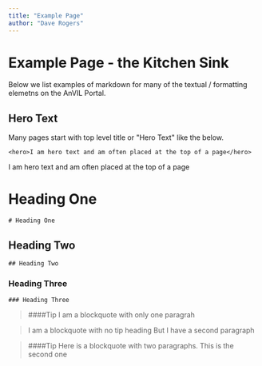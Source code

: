 ```yaml
---
title: "Example Page"
author: "Dave Rogers"
---
```


# Example Page - the Kitchen Sink
 
Below we list examples of markdown for many of the textual / formatting elemetns on the AnVIL Portal.

## Hero Text
Many pages start with top level title or "Hero Text" like the below.

```
<hero>I am hero text and am often placed at the top of a page</hero>
```

<hero>I am hero text and am often placed at the top of a page</hero>

# Heading One

```
# Heading One
```

## Heading Two

```
## Heading Two
```

### Heading Three

```
### Heading Three
```

>####Tip
>I am a blockquote with only one paragrah

>I am a blockquote with no tip heading
>But I have a second paragraph

>####Tip
>Here is a blockquote with two paragraphs.
>This is the second one

